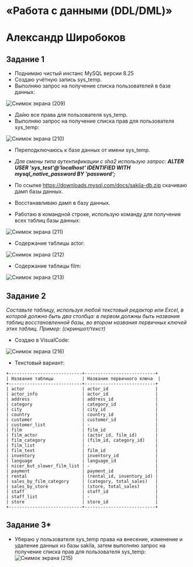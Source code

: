 # «Работа с данными (DDL/DML)»
# Александр Широбоков

## Задание 1
 - Поднимаю чистый инстанс MySQL версии 8.25
 - Создаю учётную запись sys_temp.
 - Выполняю запрос на получение списка пользователей в базе данных:

![Снимок экрана (209)](https://github.com/AleksandrShirobokov/12.02-DDL-DML-/assets/69298696/fc406697-8fea-4ae3-b698-4f4e71aa0cc1)

 - Дайю все права для пользователя sys_temp.
 - Выполняю запрос на получение списка прав для пользователя sys_temp:

![Снимок экрана (210)](https://github.com/AleksandrShirobokov/12.02-DDL-DML-/assets/69298696/8a0245c5-ae21-42fb-9ac4-d3443444687b)

 - Переподключаюсь к базе данных от имени sys_temp.

 - *Для смены типа аутентификации с sha2 использую запрос: **ALTER USER 'sys_test'@'localhost' IDENTIFIED WITH mysql_native_password BY 'password';***

 - По ссылке https://downloads.mysql.com/docs/sakila-db.zip скачиваю дамп базы данных.
 - Восстанавливаю дамп в базу данных.
 - Работаю в командной строке, использую команду для получения всех таблиц базы данных:

![Снимок экрана (211)](https://github.com/AleksandrShirobokov/12.02-DDL-DML-/assets/69298696/fdffe64c-0ea2-4d86-ab49-453df3adb330)

 - Содержание таблицы actor:

![Снимок экрана (212)](https://github.com/AleksandrShirobokov/12.02-DDL-DML-/assets/69298696/76241f35-362f-4473-ad57-1718fc5b9d9c)

 - Содержание таблицы film:

![Снимок экрана (213)](https://github.com/AleksandrShirobokov/12.02-DDL-DML-/assets/69298696/6996a211-62d0-4aff-8ef1-738afd1ffb68)


## Задание 2
*Составьте таблицу, используя любой текстовый редактор или Excel, в которой должно быть два столбца: в первом должны быть названия таблиц восстановленной базы, во втором названия первичных ключей этих таблиц. Пример: (скриншот/текст)*

 - Создаю в VisualCode:

![Снимок экрана (216)](https://github.com/AleksandrShirobokov/12.02-DDL-DML-/assets/69298696/ce90e4dd-4483-43c6-a712-e0c89d5fc55f)

 - Текстовый вариант:
```
+----------------------------+---------------------------+
| Название таблицы           | Название первичного ключа  |
+----------------------------+---------------------------+
| actor                      | actor_id                  |
| actor_info                 | actor_id                  |
| address                    | address_id                |
| category                   | category_id               |
| city                       | city_id                   |
| country                    | country_id                |
| customer                   | customer_id               |
| customer_list              | -                         |
| film                       | film_id                   |
| film_actor                 | (actor_id, film_id)       |
| film_category              | (film_id, category_id)    |
| film_list                  | -                         |
| film_text                  | film_id                   |
| inventory                  | inventory_id              |
| language                   | language_id               |
| nicer_but_slower_film_list | -                         |
| payment                    | payment_id                |
| rental                     | (rental_id, inventory_id) |
| sales_by_film_category     | (category, total_sales)   |
| sales_by_store             | (store, total_sales)      |
| staff                      | staff_id                  |
| staff_list                 | -                         |
| store                      | store_id                  |
+----------------------------+---------------------------+

```


## Задание 3*
 - Убераю у пользователя sys_temp права на внесение, изменение и удаление данных из базы sakila, затем выполняю запрос на получение списка прав для пользователя sys_temp:
![Снимок экрана (215)](https://github.com/AleksandrShirobokov/12.02-DDL-DML-/assets/69298696/097ed657-524d-4fb0-9363-cfb6a6266ef0)

